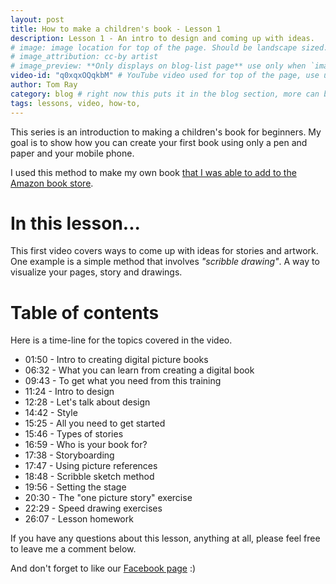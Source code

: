 ```yaml
---
layout: post
title: How to make a children's book - Lesson 1
description: Lesson 1 - An intro to design and coming up with ideas.
# image: image location for top of the page. Should be landscape sized. ex: http://placehold.it/506x285/E8117F/ffffff?text=image
# image_attribution: cc-by artist
# image_preview: **Only displays on blog-list page** use only when `image` and `video-id` images won't work. example: other video source besides YouTube is used.
video-id: "q0xqxOQqkbM" # YouTube video used for top of the page, use url ID only. This embeds responsive video and video thumbnail for preview.
author: Tom Ray
category: blog # right now this puts it in the blog section, more can be created.
tags: lessons, video, how-to,
---
```

This series is an introduction to making a children's book for beginners. My goal is to show how you can create your first book using only a pen and paper and your mobile phone.

I used this method to make my own book <a href="http://amzn.to/2nqdQPT" target="_blank">that I was able to add to the Amazon book store</a>.

# In this lesson...

This first video covers ways to come up with ideas for stories and artwork. One example is a simple method that involves _"scribble drawing"_. A way to visualize your pages, story and drawings.

# Table of contents

Here is a time-line for the topics covered in the video.

* 01:50 - Intro to creating digital picture books
* 06:32 - What you can learn from creating a digital book
* 09:43 - To get what you need from this training
* 11:24 - Intro to design
* 12:28 - Let's talk about design
* 14:42 - Style
* 15:25 - All you need to get started
* 15:46 - Types of stories
* 16:59 - Who is your book for?
* 17:38 - Storyboarding
* 17:47 - Using picture references
* 18:48 - Scribble sketch method
* 19:56 - Setting the stage
* 20:30 - The "one picture story" exercise
* 22:29 - Speed drawing exercises
* 26:07 - Lesson homework

If you have any questions about this lesson, anything at all, please feel free to leave me a comment below.

And don't forget to like our <a href="https://www.facebook.com/drawingstobook/" target="_blank">Facebook page</a> :)
